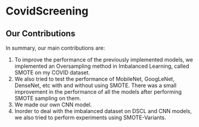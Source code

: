 # CovidScreening

## Our Contributions
In summary, our main contributions are:
1) To improve the performance of the previously implemented models, we implemented an Oversampling method in Imbalanced Learning, called SMOTE on my COVID dataset.
2) We also tried to test the performance of MobileNet, GoogLeNet, DenseNet, etc with and without using SMOTE. There was a small improvement in the performance of all the models after performing SMOTE sampling on them.
3) We made our own CNN model.
4) Inorder to deal with the imbalanced dataset on DSCL and CNN models, we also tried to perform experiments using SMOTE-Variants.

